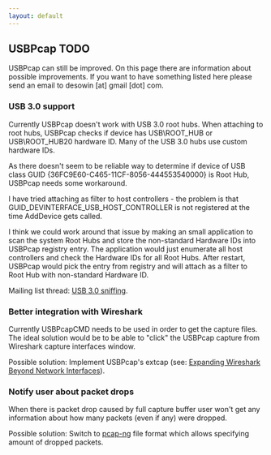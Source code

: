 ```yaml
---
layout: default
---
```


USBPcap TODO
------------

USBPcap can still be improved. On this page there are information about possible improvements. If you want to have something listed here please send an email to desowin \[at\] gmail \[dot\] com.

### USB 3.0 support

Currently USBPcap doesn't work with USB 3.0 root hubs. When attaching to root hubs, USBPcap checks if device has USB\\ROOT\_HUB or USB\\ROOT\_HUB20 hardware ID. Many of the USB 3.0 hubs use custom hardware IDs.

As there doesn't seem to be reliable way to determine if device of USB class GUID {36FC9E60-C465-11CF-8056-444553540000} is Root Hub, USBPcap needs some workaround.

I have tried attaching as filter to host controllers - the problem is that GUID\_DEVINTERFACE\_USB\_HOST\_CONTROLLER is not registered at the time AddDevice gets called.

I think we could work around that issue by making an small application to scan the system Root Hubs and store the non-standard Hardware IDs into USBPcap registry entry. The application would just enumerate all host controllers and check the Hardware IDs for all Root Hubs. After restart, USBPcap would pick the entry from registry and will attach as a filter to Root Hub with non-standard Hardware ID.

Mailing list thread: [USB 3.0 sniffing](https://groups.google.com/d/msg/usbpcap/J3xw10oQpVI/SQMFu9VD_eIJ).

### Better integration with Wireshark

Currently USBPcapCMD needs to be used in order to get the capture files. The ideal solution would be to be able to "click" the USBPcap capture from Wireshark capture interfaces window.

Possible solution: Implement USBPcap's extcap (see: [Expanding Wireshark Beyond Network Interfaces](http://sharkfest.wireshark.org/sharkfest.13/presentations/NAP-11_Expanding-Wireshark-Beyond-Ethernet-and-Network-Interfaces_Kershaw-Ryan.pdf)).

### Notify user about packet drops

When there is packet drop caused by full capture buffer user won't get any information about how many packets (even if any) were dropped.

Possible solution: Switch to [pcap-ng](http://www.winpcap.org/ntar/draft/PCAP-DumpFileFormat.html) file format which allows specifying amount of dropped packets.
